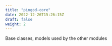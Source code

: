 ```yaml
---
title: "pingod-core"
date: 2022-12-26T15:26:15Z
draft: false
weight: 2
---
```


Base classes, models used by the other modules